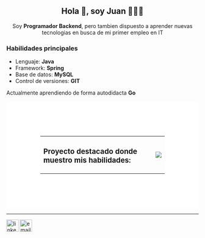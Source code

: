 <h2 align="center">Hola 👋, soy Juan 👨🏻‍💻</h3>
<p align="center">Soy <strong>Programador Backend</strong>, pero tambien dispuesto a aprender nuevas tecnologias en busca de mi primer empleo en IT</p>

### Habilidades principales
- Lenguaje: **Java**
- Framework: **Spring**
- Base de datos: **MySQL**
- Control de versiones: **GIT**

Actualmente aprendiendo de forma autodidacta **Go**

<table style="border: 89px solid white;">
  <tr>
    <td style="vertical-align:middle">
      <h3>Proyecto destacado donde muestro mis habilidades:</h3>
    </td>
    <td>
      <a href="https://github.com/juanjgfredes/escuela-backend">
        <picture>
          <source 
            srcset="https://github-readme-stats.vercel.app/api/pin/?username=juanjgfredes&repo=escuela-backend&theme=dark"
            media="(prefers-color-scheme: dark)"
          />
          <source
            srcset="https://github-readme-stats.vercel.app/api/pin/?username=juanjgfredes&repo=escuela-backend"
            media="(prefers-color-scheme: light), (prefers-color-scheme: no-preference)"
          />
        <img src="https://github-readme-stats.vercel.app/api/pin/?username=juanjgfredes&repo=escuela-backend" />
      </picture>
      </a>
    </td>
  </tr>
</table>

---
<p>
  <a href="https://www.linkedin.com/in/juanjgfredes">
    <img align="left" width="32px" src="https://img.icons8.com/color/96/000000/linkedin.png" alt="linkedin"/>
  </a>
  <a href="mailto:juanjgfredes@gmail.com">
    <img align="left" width="32px" src="https://img.icons8.com/color/96/000000/gmail.png" alt="email"/>
  </a>
</p>
<!-- 
<p>
  <a href="https://br.linkedin.com/in/felipevpeters">
    <img align="left" alt="Felipe's LinkdeIn" width="30px" src="https://cdn.jsdelivr.net/npm/simple-icons@3.5.0/icons/linkedin.svg" />
  </a>
  <a href="mailto:fveronezipeters@gmail.com">
    <img align="left" alt="GMail" width="30px" src="https://cdn.jsdelivr.net/npm/simple-icons@3.5.0/icons/gmail.svg" />
  </a>
</p> 
-->

<!--
**juanjgfredes/juanjgfredes** is a ✨ _special_ ✨ repository because its `README.md` (this file) appears on your GitHub profile.

Here are some ideas to get you started:

- 🔭 I’m currently working on ...
- 🌱 I’m currently learning ...
- 👯 I’m looking to collaborate on ...
- 🤔 I’m looking for help with ...
- 💬 Ask me about ...
- 📫 How to reach me: ...
- 😄 Pronouns: ...
- ⚡ Fun fact: ...
-->
